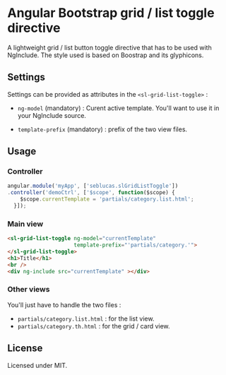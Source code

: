 # Angular Bootstrap grid / list toggle directive

A lightweight grid / list button toggle directive that has to be used with NgInclude. The style used is based on Boostrap and its glyphicons.

## Settings

Settings can be provided as attributes in the `<sl-grid-list-toggle>` :

 * `ng-model` (mandatory) : Curent active template. You'll want to use it in your NgInclude source.

 * `template-prefix` (mandatory) : prefix of the two view files.

## Usage

### Controller

```javascript
angular.module('myApp', ['seblucas.slGridListToggle'])
.controller('demoCtrl', ['$scope', function($scope) {
    $scope.currentTemplate = 'partials/category.list.html';
  }]);
```

### Main view

```html
<sl-grid-list-toggle ng-model="currentTemplate" 
                     template-prefix="'partials/category.'">
</sl-grid-list-toggle>
<h1>Title</h1>
<br />
<div ng-include src="currentTemplate" ></div>
```

### Other views

You'll just have to handle the two files :

 * `partials/category.list.html` : for the list view.
 * `partials/category.th.html` : for the grid / card view.

## License

Licensed under MIT.